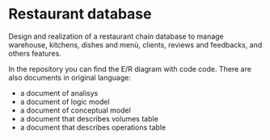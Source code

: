 # Restaurant database
Design and realization of a restaurant chain database to manage warehouse, kitchens, dishes and menù, clients, reviews and feedbacks, and others features. 

In the repository you can find the E/R diagram with code code.
There are also documents in original language:
  - a document of analisys
  - a document of logic model
  - a document of conceptual model
  - a document that describes volumes table
  - a document that describes operations table

